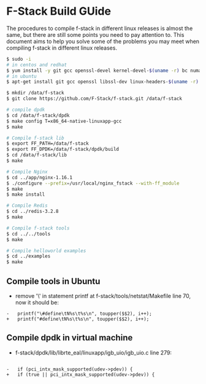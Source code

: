# F-Stack Build GUide

The procedures to compile f-stack in different linux releases is almost the same, but there are still some points you need to pay attention to. This document aims to help you solve some of the problems you may meet when compiling f-stack in different linux releases.

```sh
$ sudo -i
# in centos and redhat
$ yum install -y git gcc openssl-devel kernel-devel-$(uname -r) bc numactl-devel python
# in ubuntu
$ apt-get install git gcc openssl libssl-dev linux-headers-$(uname -r) bc libnuma1 libnuma-dev libpcre3 libpcre3-dev zlib1g-dev python

$ mkdir /data/f-stack
$ git clone https://github.com/F-Stack/f-stack.git /data/f-stack

# compile dpdk
$ cd /data/f-stack/dpdk
$ make config T=x86_64-native-linuxapp-gcc
$ make

# Compile f-stack lib
$ export FF_PATH=/data/f-stack
$ export FF_DPDK=/data/f-stack/dpdk/build
$ cd /data/f-stack/lib
$ make

# Compile Nginx
$ cd ../app/nginx-1.16.1
$ ./configure --prefix=/usr/local/nginx_fstack --with-ff_module
$ make
$ make install

# Compile Redis
$ cd ../redis-3.2.8
$ make

# Compile f-stack tools
$ cd ../../tools
$ make

# Compile helloworld examples
$ cd ../examples
$ make
```

## Compile tools in Ubuntu

- remove '\\' in statement printf at f-stack/tools/netstat/Makefile line 70, now it should be: 

```
-   printf("\#define\tN%s\t%s\n", toupper($$2), i++);
+   printf("#define\tN%s\t%s\n", toupper($$2), i++);
```

## Compile dpdk in virtual machine

- f-stack/dpdk/lib/librte_eal/linuxapp/igb_uio/igb_uio.c line 279:
```

-   if (pci_intx_mask_supported(udev->pdev)) {
+   if (true || pci_intx_mask_supported(udev->pdev)) {
```